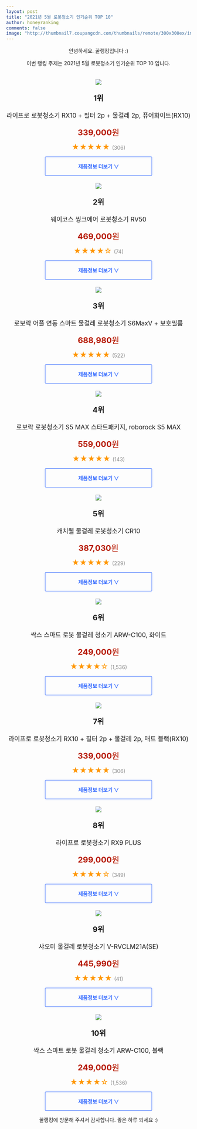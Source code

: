 ```yaml
--- 
layout: post 
title: "2021년 5월 로봇청소기 인기순위 TOP 10" 
author: honeyranking 
comments: false 
image: "http://thumbnail7.coupangcdn.com/thumbnails/remote/300x300ex/image/retail/images/2429121577622161-be168a9b-3f61-4c0a-bdeb-f7e189d36cd8.jpg" 
--- 
```

<p style="text-align: center;">안녕하세요. 꿀랭킹입니다 :)</p> <p style="text-align: center;">이번 랭킹 주제는 2021년 5월 로봇청소기 인기순위 TOP 10 입니다.</p><center><img src="http://thumbnail7.coupangcdn.com/thumbnails/remote/300x300ex/image/retail/images/2429121577622161-be168a9b-3f61-4c0a-bdeb-f7e189d36cd8.jpg" style="margin-top:20px" /></center> <p style="text-align: center; font-size: 20px"><b>1위</b></p> <p style="text-align: center; font-size: 17px">라이프로 로봇청소기 RX10 + 필터 2p + 물걸레 2p, 퓨어화이트(RX10)</p> <p style="text-align: center;"><span style="color: #b61800; font-size: 22px;"><b>339,000</b>원</span></p> <p style="text-align: center;"><span style="color: #ff9600; font-size: 20px;">★★★★★ </span><span style="color: #878787;">(306)</span></p> <center><a href="https://coupa.ng/b0cTLK"> <div style="font-size: 14px; display: inline-block; padding: 15px 90px; color: #346aff; border-radius: 2px; border: 1px solid #346aff; cursor: pointer;"><b>제품정보 더보기 &or;</b></div> </a></center><center><img src="http://thumbnail8.coupangcdn.com/thumbnails/remote/300x300ex/image/retail/images/65440513780830-e6d5d999-59c4-462c-8f6b-de26eed5c512.jpg" style="margin-top:20px" /></center> <p style="text-align: center; font-size: 20px"><b>2위</b></p> <p style="text-align: center; font-size: 17px">웨이코스 씽크에어 로봇청소기 RV50</p> <p style="text-align: center;"><span style="color: #b61800; font-size: 22px;"><b>469,000</b>원</span></p> <p style="text-align: center;"><span style="color: #ff9600; font-size: 20px;">★★★★☆ </span><span style="color: #878787;">(74)</span></p> <center><a href="https://coupa.ng/b0cTLN"> <div style="font-size: 14px; display: inline-block; padding: 15px 90px; color: #346aff; border-radius: 2px; border: 1px solid #346aff; cursor: pointer;"><b>제품정보 더보기 &or;</b></div> </a></center><center><img src="http://thumbnail8.coupangcdn.com/thumbnails/remote/300x300ex/image/retail/images/9268117794158-aaab157a-7974-4ec5-9b1d-6ddcb9cde1bb.jpg" style="margin-top:20px" /></center> <p style="text-align: center; font-size: 20px"><b>3위</b></p> <p style="text-align: center; font-size: 17px">로보락 어플 연동 스마트 물걸레 로봇청소기 S6MaxV + 보호필름</p> <p style="text-align: center;"><span style="color: #b61800; font-size: 22px;"><b>688,980</b>원</span></p> <p style="text-align: center;"><span style="color: #ff9600; font-size: 20px;">★★★★★ </span><span style="color: #878787;">(522)</span></p> <center><a href="https://coupa.ng/b0cTLP"> <div style="font-size: 14px; display: inline-block; padding: 15px 90px; color: #346aff; border-radius: 2px; border: 1px solid #346aff; cursor: pointer;"><b>제품정보 더보기 &or;</b></div> </a></center><center><img src="http://thumbnail8.coupangcdn.com/thumbnails/remote/300x300ex/image/retail/images/2020/04/27/14/3/caba4980-8518-4258-b33c-9dea0b9a1926.jpg" style="margin-top:20px" /></center> <p style="text-align: center; font-size: 20px"><b>4위</b></p> <p style="text-align: center; font-size: 17px">로보락 로봇청소기 S5 MAX 스타트패키지, roborock S5 MAX</p> <p style="text-align: center;"><span style="color: #b61800; font-size: 22px;"><b>559,000</b>원</span></p> <p style="text-align: center;"><span style="color: #ff9600; font-size: 20px;">★★★★★ </span><span style="color: #878787;">(143)</span></p> <center><a href="https://coupa.ng/b0cTLS"> <div style="font-size: 14px; display: inline-block; padding: 15px 90px; color: #346aff; border-radius: 2px; border: 1px solid #346aff; cursor: pointer;"><b>제품정보 더보기 &or;</b></div> </a></center><center><img src="http://thumbnail6.coupangcdn.com/thumbnails/remote/300x300ex/image/retail/images/1102105862059498-2194ba1a-ee2f-41cc-9354-28d749256eb4.jpg" style="margin-top:20px" /></center> <p style="text-align: center; font-size: 20px"><b>5위</b></p> <p style="text-align: center; font-size: 17px">캐치웰 물걸레 로봇청소기 CR10</p> <p style="text-align: center;"><span style="color: #b61800; font-size: 22px;"><b>387,030</b>원</span></p> <p style="text-align: center;"><span style="color: #ff9600; font-size: 20px;">★★★★★ </span><span style="color: #878787;">(229)</span></p> <center><a href="https://coupa.ng/b0cTLU"> <div style="font-size: 14px; display: inline-block; padding: 15px 90px; color: #346aff; border-radius: 2px; border: 1px solid #346aff; cursor: pointer;"><b>제품정보 더보기 &or;</b></div> </a></center><center><img src="http://thumbnail8.coupangcdn.com/thumbnails/remote/300x300ex/image/retail/images/349487502956834-c434aa35-32f9-431c-98eb-427e1e045030.jpg" style="margin-top:20px" /></center> <p style="text-align: center; font-size: 20px"><b>6위</b></p> <p style="text-align: center; font-size: 17px">싹스 스마트 로봇 물걸레 청소기 ARW-C100, 화이트</p> <p style="text-align: center;"><span style="color: #b61800; font-size: 22px;"><b>249,000</b>원</span></p> <p style="text-align: center;"><span style="color: #ff9600; font-size: 20px;">★★★★☆ </span><span style="color: #878787;">(1,536)</span></p> <center><a href="https://coupa.ng/b0cTLX"> <div style="font-size: 14px; display: inline-block; padding: 15px 90px; color: #346aff; border-radius: 2px; border: 1px solid #346aff; cursor: pointer;"><b>제품정보 더보기 &or;</b></div> </a></center><center><img src="http://thumbnail7.coupangcdn.com/thumbnails/remote/300x300ex/image/retail/images/2429111105543550-765d7a37-ffa5-42d5-bfb4-be9ed2324a61.jpg" style="margin-top:20px" /></center> <p style="text-align: center; font-size: 20px"><b>7위</b></p> <p style="text-align: center; font-size: 17px">라이프로 로봇청소기 RX10 + 필터 2p + 물걸레 2p, 매트 블랙(RX10)</p> <p style="text-align: center;"><span style="color: #b61800; font-size: 22px;"><b>339,000</b>원</span></p> <p style="text-align: center;"><span style="color: #ff9600; font-size: 20px;">★★★★★ </span><span style="color: #878787;">(306)</span></p> <center><a href="https://coupa.ng/b0cTLY"> <div style="font-size: 14px; display: inline-block; padding: 15px 90px; color: #346aff; border-radius: 2px; border: 1px solid #346aff; cursor: pointer;"><b>제품정보 더보기 &or;</b></div> </a></center><center><img src="http://thumbnail10.coupangcdn.com/thumbnails/remote/300x300ex/image/retail/images/279210063449867-12907cee-f1e2-4dcc-982f-9390f6de76bf.jpg" style="margin-top:20px" /></center> <p style="text-align: center; font-size: 20px"><b>8위</b></p> <p style="text-align: center; font-size: 17px">라이프로 로봇청소기 RX9 PLUS</p> <p style="text-align: center;"><span style="color: #b61800; font-size: 22px;"><b>299,000</b>원</span></p> <p style="text-align: center;"><span style="color: #ff9600; font-size: 20px;">★★★★☆ </span><span style="color: #878787;">(349)</span></p> <center><a href="https://coupa.ng/b0cTL3"> <div style="font-size: 14px; display: inline-block; padding: 15px 90px; color: #346aff; border-radius: 2px; border: 1px solid #346aff; cursor: pointer;"><b>제품정보 더보기 &or;</b></div> </a></center><center><img src="http://thumbnail7.coupangcdn.com/thumbnails/remote/300x300ex/image/retail/images/2021/02/09/10/0/806642d7-6a0e-4e95-bdb4-363e15b0fb24.jpg" style="margin-top:20px" /></center> <p style="text-align: center; font-size: 20px"><b>9위</b></p> <p style="text-align: center; font-size: 17px">샤오미 물걸레 로봇청소기 V-RVCLM21A(SE)</p> <p style="text-align: center;"><span style="color: #b61800; font-size: 22px;"><b>445,990</b>원</span></p> <p style="text-align: center;"><span style="color: #ff9600; font-size: 20px;">★★★★★ </span><span style="color: #878787;">(41)</span></p> <center><a href="https://coupa.ng/b0cTL5"> <div style="font-size: 14px; display: inline-block; padding: 15px 90px; color: #346aff; border-radius: 2px; border: 1px solid #346aff; cursor: pointer;"><b>제품정보 더보기 &or;</b></div> </a></center><center><img src="http://thumbnail6.coupangcdn.com/thumbnails/remote/300x300ex/image/retail/images/349504586548209-e9aa822a-2a7a-4c53-83c5-3b7743b44cab.jpg" style="margin-top:20px" /></center> <p style="text-align: center; font-size: 20px"><b>10위</b></p> <p style="text-align: center; font-size: 17px">싹스 스마트 로봇 물걸레 청소기 ARW-C100, 블랙</p> <p style="text-align: center;"><span style="color: #b61800; font-size: 22px;"><b>249,000</b>원</span></p> <p style="text-align: center;"><span style="color: #ff9600; font-size: 20px;">★★★★☆ </span><span style="color: #878787;">(1,536)</span></p> <center><a href="https://coupa.ng/b0cTL8"> <div style="font-size: 14px; display: inline-block; padding: 15px 90px; color: #346aff; border-radius: 2px; border: 1px solid #346aff; cursor: pointer;"><b>제품정보 더보기 &or;</b></div> </a></center> <p style="text-align: center;">꿀랭킹에 방문해 주셔서 감사합니다. 좋은 하루 되세요 :)</p>
